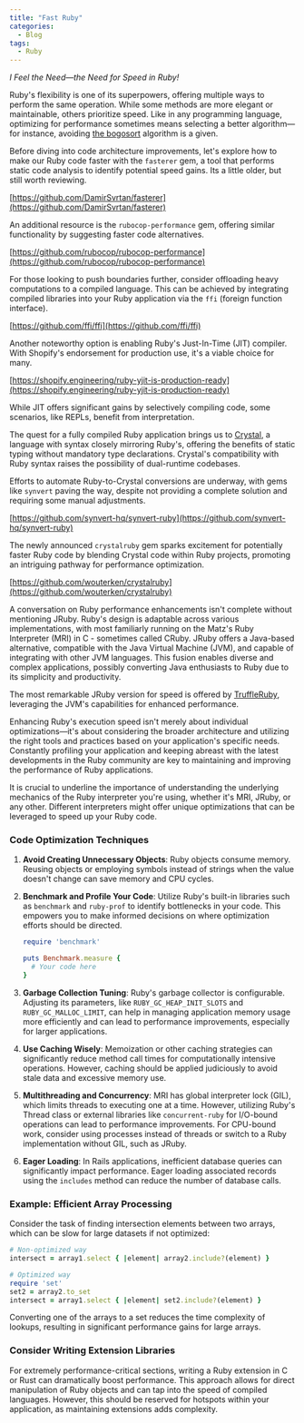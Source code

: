 ```yaml
---
title: "Fast Ruby"
categories:
  - Blog
tags:
  - Ruby
---
```

*I Feel the Need—the Need for Speed in Ruby!*

Ruby's flexibility is one of its superpowers, offering multiple ways to perform the same operation. While some methods are more elegant or maintainable, others prioritize speed. Like in any programming language, optimizing for performance sometimes means selecting a better algorithm—for instance, avoiding [the bogosort](https://en.wikipedia.org/wiki/Bogosort) algorithm is a given.

Before diving into code architecture improvements, let's explore how to make our Ruby code faster with the `fasterer` gem, a tool that performs static code analysis to identify potential speed gains.  Its a little older, but still worth reviewing.

[https://github.com/DamirSvrtan/fasterer](https://github.com/DamirSvrtan/fasterer)

An additional resource is the `rubocop-performance` gem, offering similar functionality by suggesting faster code alternatives.

[https://github.com/rubocop/rubocop-performance](https://github.com/rubocop/rubocop-performance)

For those looking to push boundaries further, consider offloading heavy computations to a compiled language. This can be achieved by integrating compiled libraries into your Ruby application via the `ffi` (foreign function interface).

[https://github.com/ffi/ffi](https://github.com/ffi/ffi)

Another noteworthy option is enabling Ruby's Just-In-Time (JIT) compiler. With Shopify's endorsement for production use, it's a viable choice for many.

[https://shopify.engineering/ruby-yjit-is-production-ready](https://shopify.engineering/ruby-yjit-is-production-ready)

While JIT offers significant gains by selectively compiling code, some scenarios, like REPLs, benefit from interpretation.

The quest for a fully compiled Ruby application brings us to [Crystal](https://crystal-lang.org/), a language with syntax closely mirroring Ruby's, offering the benefits of static typing without mandatory type declarations. Crystal's compatibility with Ruby syntax raises the possibility of dual-runtime codebases.

Efforts to automate Ruby-to-Crystal conversions are underway, with gems like `synvert` paving the way, despite not providing a complete solution and requiring some manual adjustments.

[https://github.com/synvert-hq/synvert-ruby](https://github.com/synvert-hq/synvert-ruby)

The newly announced `crystalruby` gem sparks excitement for potentially faster Ruby code by blending Crystal code within Ruby projects, promoting an intriguing pathway for performance optimization.

[https://github.com/wouterken/crystalruby](https://github.com/wouterken/crystalruby)

A conversation on Ruby performance enhancements isn't complete without mentioning JRuby. Ruby's design is adaptable across various implementations, with most familiarly running on the Matz's Ruby Interpreter (MRI) in C - sometimes called CRuby. JRuby offers a Java-based alternative, compatible with the Java Virtual Machine (JVM), and capable of integrating with other JVM languages. This fusion enables diverse and complex applications, possibly converting Java enthusiasts to Ruby due to its simplicity and productivity.

The most remarkable JRuby version for speed is offered by [TruffleRuby](https://github.com/oracle/truffleruby), leveraging the JVM's capabilities for enhanced performance.


Enhancing Ruby's execution speed isn't merely about individual optimizations—it's about considering the broader architecture and utilizing the right tools and practices based on your application's specific needs. Constantly profiling your application and keeping abreast with the latest developments in the Ruby community are key to maintaining and improving the performance of Ruby applications.

It is crucial to underline the importance of understanding the underlying mechanics of the Ruby interpreter you're using, whether it's MRI, JRuby, or any other. Different interpreters might offer unique optimizations that can be leveraged to speed up your Ruby code.

### Code Optimization Techniques

1. **Avoid Creating Unnecessary Objects**: Ruby objects consume memory. Reusing objects or employing symbols instead of strings when the value doesn't change can save memory and CPU cycles.

2. **Benchmark and Profile Your Code**: Utilize Ruby's built-in libraries such as `benchmark` and `ruby-prof` to identify bottlenecks in your code. This empowers you to make informed decisions on where optimization efforts should be directed.

    ```ruby
    require 'benchmark'

    puts Benchmark.measure {
      # Your code here
    }
    ```

3. **Garbage Collection Tuning**: Ruby's garbage collector is configurable. Adjusting its parameters, like `RUBY_GC_HEAP_INIT_SLOTS` and `RUBY_GC_MALLOC_LIMIT`, can help in managing application memory usage more efficiently and can lead to performance improvements, especially for larger applications.

4. **Use Caching Wisely**: Memoization or other caching strategies can significantly reduce method call times for computationally intensive operations. However, caching should be applied judiciously to avoid stale data and excessive memory use.

5. **Multithreading and Concurrency**: MRI has global interpreter lock (GIL), which limits threads to executing one at a time. However, utilizing Ruby's Thread class or external libraries like `concurrent-ruby` for I/O-bound operations can lead to performance improvements. For CPU-bound work, consider using processes instead of threads or switch to a Ruby implementation without GIL, such as JRuby.

6. **Eager Loading**: In Rails applications, inefficient database queries can significantly impact performance. Eager loading associated records using the `includes` method can reduce the number of database calls.

### Example: Efficient Array Processing

Consider the task of finding intersection elements between two arrays, which can be slow for large datasets if not optimized:

```ruby
# Non-optimized way
intersect = array1.select { |element| array2.include?(element) }

# Optimized way
require 'set'
set2 = array2.to_set
intersect = array1.select { |element| set2.include?(element) }
```

Converting one of the arrays to a set reduces the time complexity of lookups, resulting in significant performance gains for large arrays.

### Consider Writing Extension Libraries

For extremely performance-critical sections, writing a Ruby extension in C or Rust can dramatically boost performance. This approach allows for direct manipulation of Ruby objects and can tap into the speed of compiled languages. However, this should be reserved for hotspots within your application, as maintaining extensions adds complexity.


